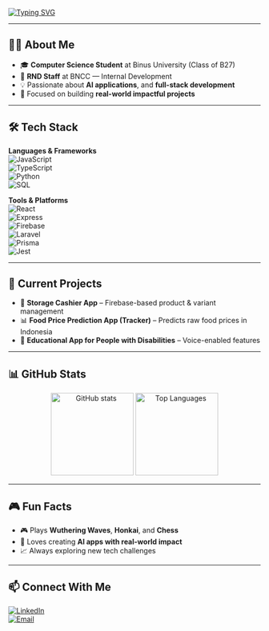 <!-- Typing SVG -->
[![Typing SVG](https://readme-typing-svg.herokuapp.com?font=Fira+Code&size=26&duration=3000&pause=500&color=00C4FF&center=true&vCenter=true&width=650&lines=Hi+there%2C+I'm+Kevin+Setiawan+%F0%9F%91%8B;Computer+Science+Student+at+Binus;Data+Scientist+%7C+Full+Stack+Developer;AI+%26+Full+Stack+Enthusiast)](https://git.io/typing-svg)

---

## 👨‍💻 About Me
- 🎓 **Computer Science Student** at Binus University (Class of B27)  
- 💼 **RND Staff** at BNCC — Internal Development  
- 💡 Passionate about **AI applications**, and **full-stack development**  
- 🎯 Focused on building **real-world impactful projects**  

---

## 🛠 Tech Stack

**Languages & Frameworks**  
![JavaScript](https://img.shields.io/badge/JavaScript-000?style=for-the-badge&logo=javascript)  
![TypeScript](https://img.shields.io/badge/TypeScript-000?style=for-the-badge&logo=typescript)  
![Python](https://img.shields.io/badge/Python-000?style=for-the-badge&logo=python)  
![SQL](https://img.shields.io/badge/SQL-000?style=for-the-badge&logo=postgresql)  

**Tools & Platforms**  
![React](https://img.shields.io/badge/React-000?style=for-the-badge&logo=react)  
![Express](https://img.shields.io/badge/Express.js-000?style=for-the-badge&logo=express)  
![Firebase](https://img.shields.io/badge/Firebase-000?style=for-the-badge&logo=firebase)  
![Laravel](https://img.shields.io/badge/Laravel-000?style=for-the-badge&logo=laravel)  
![Prisma](https://img.shields.io/badge/Prisma-000?style=for-the-badge&logo=prisma)  
![Jest](https://img.shields.io/badge/Jest-000?style=for-the-badge&logo=jest)  

---

## 📌 Current Projects
- 🛒 **Storage Cashier App** – Firebase-based product & variant management  
- 📊 **Food Price Prediction App (Tracker)** – Predicts raw food prices in Indonesia  
- 📱 **Educational App for People with Disabilities** – Voice-enabled features  

---

## 📊 GitHub Stats
<p align="center">
  <img src="https://github-readme-stats.vercel.app/api?username=kepinthenoob&show_icons=true&theme=tokyonight" alt="GitHub stats" height="165" />
  <img src="https://github-readme-stats.vercel.app/api/top-langs/?username=kepinthenoob&layout=compact&theme=tokyonight" alt="Top Languages" height="165" />
</p>

---

## 🎮 Fun Facts
- 🎮 Plays **Wuthering Waves**, **Honkai**, and **Chess**  
- 🚀 Loves creating **AI apps with real-world impact**  
- 📈 Always exploring new tech challenges  

---

## 📫 Connect With Me
[![LinkedIn](https://img.shields.io/badge/LinkedIn-0A66C2?style=for-the-badge&logo=linkedin)](https://www.linkedin.com/in/kevin--setiawan/)  
[![Email](https://img.shields.io/badge/Email-D14836?style=for-the-badge&logo=gmail&logoColor=white)](mailto:kevinsetiawan2412@gmail.com)  

